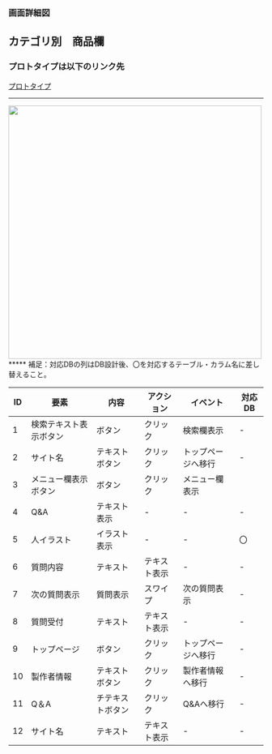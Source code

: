 ### 画面詳細図
## カテゴリ別　商品欄
### プロトタイプは以下のリンク先
[プロトタイプ](https://www.figma.com/file/5bAHMcKrDB8THLNT72si3d/%E7%94%BB%E9%9D%A2?node-id=53%3A85)
*****
<img src="./image/Q&A.png" width="500">
*****
補足：対応DBの列はDB設計後、〇を対応するテーブル・カラム名に差し替えること。

|ID|要素|内容|アクション|イベント|対応DB|
|--|----|----|----------|--------|-----|
|1|検索テキスト表示ボタン|ボタン|クリック|検索欄表示|-|
|2|サイト名|テキストボタン|クリック|トップページへ移行|-    |
|3|メニュー欄表示ボタン|ボタン|クリック|メニュー欄表示||
|4|Q&A|テキスト表示|-|-     |-|
|5|人イラスト|イラスト表示|-|-|〇|
|6|質問内容|テキスト|テキスト表示|-|-|
|7|次の質問表示|質問表示|スワイプ|次の質問表示|-|
|8|質問受付|テキスト|テキスト表示|-|-|
|9|トップページ|ボタン|クリック|トップページへ移行|-|
|10|製作者情報|テキストボタン|クリック|製作者情報へ移行|-    |
|11|Q＆A|チテキストボタン|クリック|Q&Aへ移行|-|
|12|サイト名|テキスト|テキスト表示|-|-|


